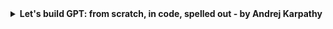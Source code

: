 <details>
   <summary><strong>Let's build GPT: from scratch, in code, spelled out - by Andrej Karpathy</strong></summary>
  
# Pre-requisits
- Good understanding of python
- Hands-on experience with pytorch
- Study LLMs and NN (entire playlist)
- Colab and Jupyter Notebook experience
- Read `Attention is all you need` paper 

# Resources 
## [Let's build GPT: from scratch, in code, spelled out -by Andrej Karpathy](https://www.youtube.com/watch?v=kCc8FmEb1nY&list=PLv6a69CxXDO_adRH9DQdvgjvAI_b8MdhQ&index=2)
## [Google Colab](https://colab.research.google.com/drive/1JMLa53HDuA-i7ZBmqV7ZnA3c_fvtXnx-?usp=sharing#scrollTo=nql_1ER53oCf)
## [Pytorch](https://pytorch.org/)
# 15/6/25
- Download Shakespeare Dataset
- Print how many characters in the dataset and the length of dataset
- Sort the characters and make them unique
- Encode and Decode (char to int mapping and vice versa). Building a very simple tokenizer
- Google uses `SentencePiece` and OpenAI uses `tiktoken`
- Split the data into training and validation sets (90% + 10%)
- Feed the data in chunks of block size = 8
- Make a batch size of 4. 4 chunks of data is fed in parallel to the GPUs.
</details>
